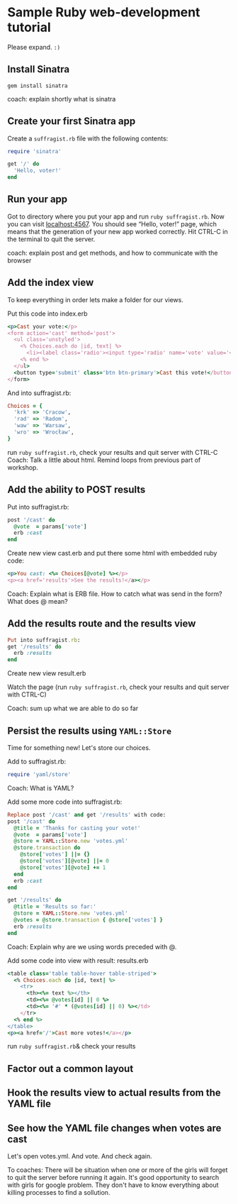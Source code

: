 # Sample Ruby web-development tutorial

Please expand. `:)`

## Install Sinatra

`gem install sinatra`

coach: explain shortly what is sinatra

## Create your first Sinatra app

Create a `suffragist.rb` file with the following contents:

```Ruby
require 'sinatra'

get '/' do
  'Hello, voter!'
end
```

## Run your app

Got to directory where you put your app and run `ruby suffragist.rb`. Now you can visit [localhost:4567](http://localhost:4567).
You should see “Hello, voter!” page, which means that the generation of your new app worked correctly.
Hit CTRL-C in the terminal to quit the server.

coach: explain post and get methods, and how to communicate with the browser


## Add the index view
To keep everything in order lets make a folder for our views.

Put this code into index.erb
```Ruby
<p>Cast your vote:</p>
<form action='cast' method='post'>
  <ul class='unstyled'>
    <% Choices.each do |id, text| %>
      <li><label class='radio'><input type='radio' name='vote' value='<%= id %>' id='vote_<%= id %>' /> <%= text %></label></li>
    <% end %>
  </ul>
  <button type='submit' class='btn btn-primary'>Cast this vote!</button>
</form>
```
And into suffragist.rb:

```Ruby
Choices = {
  'krk' => 'Cracow',
  'rad' => 'Radom',
  'waw' => 'Warsaw',
  'wro' => 'Wrocław',
}
```

run `ruby suffragist.rb`, check your results and quit server with CTRL-C
Coach: Talk a little about html. Remind loops from previous part of workshop.

## Add the ability to POST results

Put into suffragist.rb:
```Ruby
post '/cast' do
  @vote  = params['vote']
  erb :cast
end
```

Create new view cast.erb and put there some html with embedded ruby code:
```Ruby
<p>You cast: <%= Choices[@vote] %></p>
<p><a href='results'>See the results!</a></p>
```

Coach: Explain what is ERB file.  How to catch what was send in the form? What does @ mean?

## Add the results route and the results view
```Ruby
Put into suffragist.rb:
get '/results' do
  erb :results
end
```

Create new view result.erb

Watch the page (run `ruby suffragist.rb`, check your results and quit server with CTRL-C)

Coach: sum up what we are able to do so far

## Persist the results using `YAML::Store`
Time for something new! Let's store our choices.

Add to suffragist.rb:
```Ruby
require 'yaml/store'
```

Coach: What is YAML?

Add some more code into suffragist.rb:
```Ruby
Replace post '/cast' and get '/results' with code:
post '/cast' do
  @title = 'Thanks for casting your vote!'
  @vote  = params['vote']
  @store = YAML::Store.new 'votes.yml'
  @store.transaction do
    @store['votes'] ||= {}
    @store['votes'][@vote] ||= 0
    @store['votes'][@vote] += 1
  end
  erb :cast
end
```
```Ruby
get '/results' do
  @title = 'Results so far:'
  @store = YAML::Store.new 'votes.yml'
  @votes = @store.transaction { @store['votes'] }
  erb :results
end
```

Coach: Explain why are we using words preceded with @.

Add some code into view with result:
results.erb
```Ruby
<table class='table table-hover table-striped'>
  <% Choices.each do |id, text| %>
    <tr>
      <th><%= text %></th>
      <td><%= @votes[id] || 0 %>
      <td><%= '#' * (@votes[id] || 0) %></td>
    </tr>
  <% end %>
</table>
<p><a href='/'>Cast more votes!</a></p>
```

run `ruby suffragist.rb`& check your results

## Factor out a common layout

## Hook the results view to actual results from the YAML file

## See how the YAML file changes when votes are cast
 Let's open votes.yml. And vote. And check again.


To coaches: There will be situation when one or more of the girls will forget to quit the server before running it again. It's good opportunity to search with girls for google problem. They don't have to know everything about killing processes to find a sollution.
